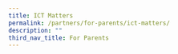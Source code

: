 ```yaml
---
title: ICT Matters
permalink: /partners/for-parents/ict-matters/
description: ""
third_nav_title: For Parents
---
```


